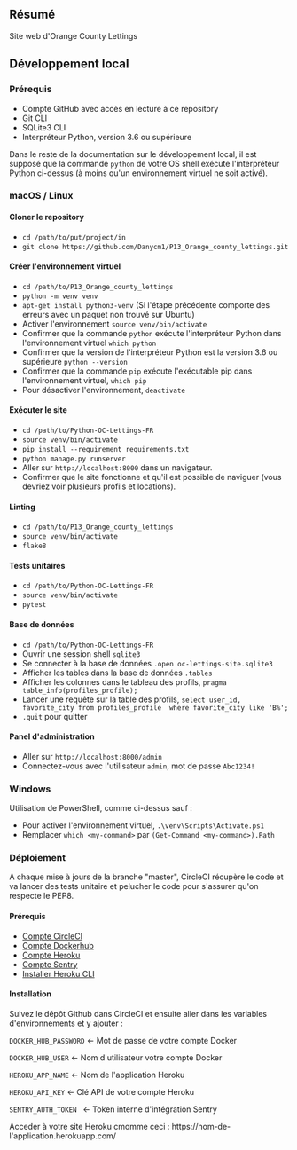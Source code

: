 ## Résumé

Site web d'Orange County Lettings

## Développement local

### Prérequis

- Compte GitHub avec accès en lecture à ce repository
- Git CLI
- SQLite3 CLI
- Interpréteur Python, version 3.6 ou supérieure

Dans le reste de la documentation sur le développement local, il est supposé que la commande `python` de votre OS shell exécute l'interpréteur Python ci-dessus (à moins qu'un environnement virtuel ne soit activé).

### macOS / Linux

#### Cloner le repository

- `cd /path/to/put/project/in`
- `git clone https://github.com/Danycm1/P13_Orange_county_lettings.git`

#### Créer l'environnement virtuel

- `cd /path/to/P13_Orange_county_lettings`
- `python -m venv venv`
- `apt-get install python3-venv` (Si l'étape précédente comporte des erreurs avec un paquet non trouvé sur Ubuntu)
- Activer l'environnement `source venv/bin/activate`
- Confirmer que la commande `python` exécute l'interpréteur Python dans l'environnement virtuel
`which python`
- Confirmer que la version de l'interpréteur Python est la version 3.6 ou supérieure `python --version`
- Confirmer que la commande `pip` exécute l'exécutable pip dans l'environnement virtuel, `which pip`
- Pour désactiver l'environnement, `deactivate`

#### Exécuter le site

- `cd /path/to/Python-OC-Lettings-FR`
- `source venv/bin/activate`
- `pip install --requirement requirements.txt`
- `python manage.py runserver`
- Aller sur `http://localhost:8000` dans un navigateur.
- Confirmer que le site fonctionne et qu'il est possible de naviguer (vous devriez voir plusieurs profils et locations).

#### Linting

- `cd /path/to/P13_Orange_county_lettings`
- `source venv/bin/activate`
- `flake8`

#### Tests unitaires

- `cd /path/to/Python-OC-Lettings-FR`
- `source venv/bin/activate`
- `pytest`

#### Base de données

- `cd /path/to/Python-OC-Lettings-FR`
- Ouvrir une session shell `sqlite3`
- Se connecter à la base de données `.open oc-lettings-site.sqlite3`
- Afficher les tables dans la base de données `.tables`
- Afficher les colonnes dans le tableau des profils, `pragma table_info(profiles_profile);`
- Lancer une requête sur la table des profils, `select user_id, favorite_city from profiles_profile  where favorite_city like 'B%';`
- `.quit` pour quitter

#### Panel d'administration

- Aller sur `http://localhost:8000/admin`
- Connectez-vous avec l'utilisateur `admin`, mot de passe `Abc1234!`

### Windows

Utilisation de PowerShell, comme ci-dessus sauf :

- Pour activer l'environnement virtuel, `.\venv\Scripts\Activate.ps1` 
- Remplacer `which <my-command>` par `(Get-Command <my-command>).Path`

### Déploiement

A chaque mise à jours de la branche "master", CircleCI récupère le code et va lancer des tests unitaire et pelucher le code pour s'assurer qu'on respecte le PEP8.

#### Prérequis

- [Compte CircleCI](https://circleci.com/signup/)
- [Compte Dockerhub](https://hub.docker.com/)
- [Compte Heroku](https://signup.heroku.com/)
- [Compte Sentry](https://sentry.io/signup/)
- [Installer Heroku CLI](https://devcenter.heroku.com/articles/getting-started-with-python#set-up)

#### Installation
Suivez le dépôt Github dans CircleCI et ensuite aller dans les variables d'environnements et y ajouter :

`DOCKER_HUB_PASSWORD` <- Mot de passe de votre compte Docker

`DOCKER_HUB_USER` <- Nom d'utilisateur votre compte Docker

`HEROKU_APP_NAME` <- Nom de l'application Heroku

`HEROKU_API_KEY` <- Clé API de votre compte Heroku

`SENTRY_AUTH_TOKEN ` <- Token interne d'intégration Sentry

Acceder à votre site Heroku cmomme ceci : https://nom-de-l'application.herokuapp.com/
